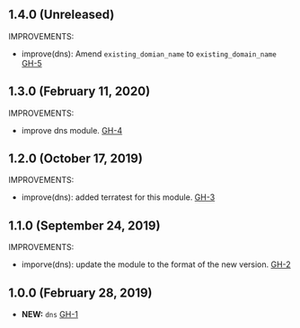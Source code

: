 ## 1.4.0 (Unreleased)

IMPROVEMENTS:

- improve(dns): Amend `existing_domian_name` to `existing_domain_name` [GH-5]( https://github.com/terraform-alicloud-modules/terraform-alicloud-dns/pull/5)

## 1.3.0 (February 11, 2020)

IMPROVEMENTS:

- improve dns module. [GH-4]( https://github.com/terraform-alicloud-modules/terraform-alicloud-dns/pull/4)

## 1.2.0 (October 17, 2019)

IMPROVEMENTS:

- improve(dns): added terratest for this module. [GH-3]( https://github.com/terraform-alicloud-modules/terraform-alicloud-dns/pull/3)

## 1.1.0 (September 24, 2019)

IMPROVEMENTS:

- imporve(dns): update the module to the format of the new version. [GH-2]( https://github.com/terraform-alicloud-modules/terraform-alicloud-dns/pull/2)

## 1.0.0 (February 28, 2019)
- **NEW:** `dns` [GH-1]( https://github.com/terraform-alicloud-modules/terraform-alicloud-dns/pull/1)

